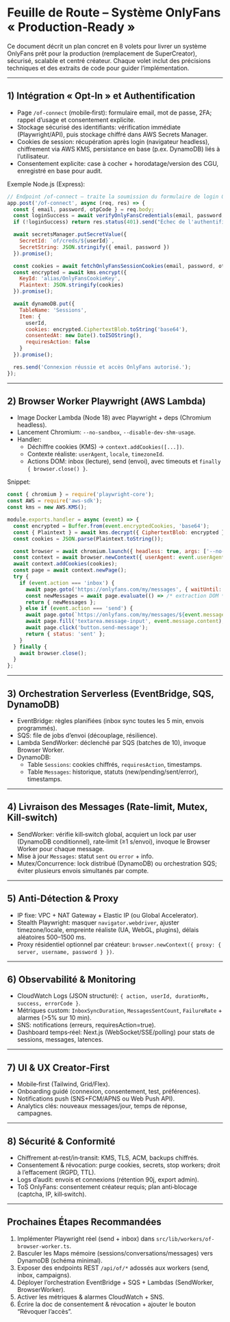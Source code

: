 # Feuille de Route – Système OnlyFans « Production‑Ready »

Ce document décrit un plan concret en 8 volets pour livrer un système OnlyFans prêt pour la production (remplacement de SuperCreator), sécurisé, scalable et centré créateur. Chaque volet inclut des précisions techniques et des extraits de code pour guider l’implémentation.

---

## 1) Intégration « Opt‑In » et Authentification

- Page `/of-connect` (mobile‑first): formulaire email, mot de passe, 2FA; rappel d’usage et consentement explicite.
- Stockage sécurisé des identifiants: vérification immédiate (Playwright/API), puis stockage chiffré dans AWS Secrets Manager.
- Cookies de session: récupération après login (navigateur headless), chiffrement via AWS KMS, persistance en base (p.ex. DynamoDB) liés à l’utilisateur.
- Consentement explicite: case à cocher + horodatage/version des CGU, enregistré en base pour audit.

Exemple Node.js (Express):

```js
// Endpoint /of-connect – traite la soumission du formulaire de login OnlyFans
app.post('/of-connect', async (req, res) => {
  const { email, password, otpCode } = req.body;
  const loginSuccess = await verifyOnlyFansCredentials(email, password, otpCode);
  if (!loginSuccess) return res.status(401).send("Échec de l'authentification OnlyFans");

  await secretsManager.putSecretValue({
    SecretId: `of/creds/${userId}`,
    SecretString: JSON.stringify({ email, password })
  }).promise();

  const cookies = await fetchOnlyFansSessionCookies(email, password, otpCode);
  const encrypted = await kms.encrypt({
    KeyId: 'alias/OnlyFansCookieKey',
    Plaintext: JSON.stringify(cookies)
  }).promise();

  await dynamoDB.put({
    TableName: 'Sessions',
    Item: {
      userId,
      cookies: encrypted.CiphertextBlob.toString('base64'),
      consentedAt: new Date().toISOString(),
      requiresAction: false
    }
  }).promise();

  res.send('Connexion réussie et accès OnlyFans autorisé.');
});
```

---

## 2) Browser Worker Playwright (AWS Lambda)

- Image Docker Lambda (Node 18) avec Playwright + deps (Chromium headless).
- Lancement Chromium: `--no-sandbox`, `--disable-dev-shm-usage`.
- Handler:
  - Déchiffre cookies (KMS) → `context.addCookies([...])`.
  - Contexte réaliste: `userAgent`, `locale`, `timezoneId`.
  - Actions DOM: inbox (lecture), send (envoi), avec timeouts et `finally { browser.close() }`.

Snippet:

```js
const { chromium } = require('playwright-core');
const AWS = require('aws-sdk');
const kms = new AWS.KMS();

module.exports.handler = async (event) => {
  const encrypted = Buffer.from(event.encryptedCookies, 'base64');
  const { Plaintext } = await kms.decrypt({ CiphertextBlob: encrypted }).promise();
  const cookies = JSON.parse(Plaintext.toString());

  const browser = await chromium.launch({ headless: true, args: ['--no-sandbox', '--disable-dev-shm-usage'] });
  const context = await browser.newContext({ userAgent: event.userAgent, locale: event.locale, timezoneId: event.timezone });
  await context.addCookies(cookies);
  const page = await context.newPage();
  try {
    if (event.action === 'inbox') {
      await page.goto('https://onlyfans.com/my/messages', { waitUntil: 'networkidle' });
      const newMessages = await page.evaluate(() => /* extraction DOM */ []);
      return { newMessages };
    } else if (event.action === 'send') {
      await page.goto(`https://onlyfans.com/my/messages/${event.message.threadId}`);
      await page.fill('textarea.message-input', event.message.content);
      await page.click('button.send-message');
      return { status: 'sent' };
    }
  } finally {
    await browser.close();
  }
};
```

---

## 3) Orchestration Serverless (EventBridge, SQS, DynamoDB)

- EventBridge: règles planifiées (inbox sync toutes les 5 min, envois programmés).
- SQS: file de jobs d’envoi (découplage, résilience).
- Lambda SendWorker: déclenché par SQS (batches de 10), invoque Browser Worker.
- DynamoDB:
  - Table `Sessions`: cookies chiffrés, `requiresAction`, timestamps.
  - Table `Messages`: historique, statuts (new/pending/sent/error), timestamps.

---

## 4) Livraison des Messages (Rate‑limit, Mutex, Kill‑switch)

- SendWorker: vérifie kill‑switch global, acquiert un lock par user (DynamoDB conditionnel), rate‑limit (≥1 s/envoi), invoque le Browser Worker pour chaque message.
- Mise à jour `Messages`: statut `sent` ou `error` + info.
- Mutex/Concurrence: lock distribué (DynamoDB) ou orchestration SQS; éviter plusieurs envois simultanés par compte.

---

## 5) Anti‑Détection & Proxy

- IP fixe: VPC + NAT Gateway + Elastic IP (ou Global Accelerator).
- Stealth Playwright: masquer `navigator.webdriver`, ajuster timezone/locale, empreinte réaliste (UA, WebGL, plugins), délais aléatoires 500–1500 ms.
- Proxy résidentiel optionnel par créateur: `browser.newContext({ proxy: { server, username, password } })`.

---

## 6) Observabilité & Monitoring

- CloudWatch Logs (JSON structuré): `{ action, userId, durationMs, success, errorCode }`.
- Métriques custom: `InboxSyncDuration`, `MessagesSentCount`, `FailureRate` + alarmes (>5% sur 10 min).
- SNS: notifications (erreurs, requiresAction=true).
- Dashboard temps‑réel: Next.js (WebSocket/SSE/polling) pour stats de sessions, messages, latences.

---

## 7) UI & UX Creator‑First

- Mobile‑first (Tailwind, Grid/Flex).
- Onboarding guidé (connexion, consentement, test, préférences).
- Notifications push (SNS+FCM/APNS ou Web Push API).
- Analytics clés: nouveaux messages/jour, temps de réponse, campagnes.

---

## 8) Sécurité & Conformité

- Chiffrement at‑rest/in‑transit: KMS, TLS, ACM, backups chiffrés.
- Consentement & révocation: purge cookies, secrets, stop workers; droit à l’effacement (RGPD, TTL).
- Logs d’audit: envois et connexions (rétention 90j, export admin).
- ToS OnlyFans: consentement créateur requis; plan anti‑blocage (captcha, IP, kill‑switch).

---

## Prochaines Étapes Recommandées

1. Implémenter Playwright réel (send + inbox) dans `src/lib/workers/of-browser-worker.ts`.
2. Basculer les Maps mémoire (sessions/conversations/messages) vers DynamoDB (schéma minimal).
3. Exposer des endpoints REST `/api/of/*` adossés aux workers (send, inbox, campaigns).
4. Déployer l’orchestration EventBridge + SQS + Lambdas (SendWorker, BrowserWorker).
5. Activer les métriques & alarmes CloudWatch + SNS.
6. Écrire la doc de consentement & révocation + ajouter le bouton “Révoquer l’accès”.

